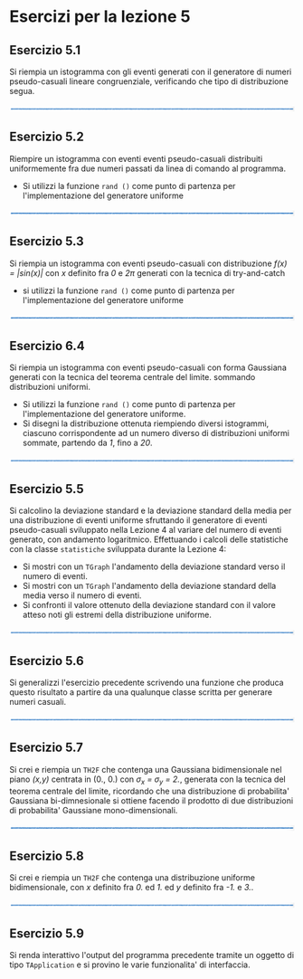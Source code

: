 # Esercizi per la lezione 5

## Esercizio 5.1

Si riempia un istogramma con gli eventi generati con il generatore di numeri pseudo-casuali
lineare congruenziale, verificando che tipo di distribuzione segua.

![linea](../immagini/linea.png)

## Esercizio 5.2 

Riempire un istogramma con eventi eventi pseudo-casuali
distribuiti uniformemente fra due numeri passati da linea di comando al programma.
  * Si utilizzi la funzione ```rand ()``` come punto di partenza 
    per l'implementazione del generatore uniforme

![linea](../immagini/linea.png)

## Esercizio 5.3

Si riempia un istogramma con eventi pseudo-casuali con distribuzione 
*f(x) = |sin(x)|* con *x* definito fra *0* e *2&pi;*
generati con la tecnica di try-and-catch
  * si utilizzi la funzione ```rand ()``` come punto di partenza 
    per l'implementazione del generatore uniforme
    
![linea](../immagini/linea.png)

## Esercizio 6.4

Si riempia un istogramma con eventi pseudo-casuali con forma Gaussiana
generati con la tecnica del teorema centrale del limite.
sommando distribuzioni uniformi.
  * Si utilizzi la funzione ```rand ()``` come punto di partenza 
    per l'implementazione del generatore uniforme.
  * Si disegni la distribuzione ottenuta riempiendo diversi istogrammi,
    ciascuno corrispondente ad un numero diverso di distribuzioni uniformi sommate,
    partendo da *1*, fino a *20*.

![linea](../immagini/linea.png)

## Esercizio 5.5

Si calcolino la deviazione standard e la deviazione standard della media
per una distribuzione di eventi uniforme
sfruttando il generatore di eventi pseudo-casuali sviluppato nella Lezione 4
al variare del numero di eventi generato, con andamento logaritmico.
Effettuando i calcoli delle statistiche 
con la classe ```statistiche``` sviluppata durante la Lezione 4:
  * Si mostri con un ```TGraph``` l'andamento della deviazione standard verso il numero di eventi.
  * Si mostri con un ```TGraph``` l'andamento della deviazione standard della media verso il numero di eventi.
  * Si confronti il valore ottenuto della deviazione standard con il valore atteso 
    noti gli estremi della distribuzione uniforme.  

![linea](../immagini/linea.png)

## Esercizio 5.6

Si generalizzi l'esercizio precedente scrivendo una funzione
che produca questo risultato a partire da una qualunque classe 
scritta per generare numeri casuali.


![linea](../immagini/linea.png)

## Esercizio 5.7

Si crei e riempia un ```TH2F``` che contenga una Gaussiana bidimensionale nel piano *(x,y)* 
centrata in (0., 0.) con *&sigma;<sub>x</sub> = &sigma;<sub>y</sub> = 2.*,
generata con la tecnica del teorema centrale del limite,
ricordando che una distribuzione di probabilita' Gaussiana bi-dimnesionale 
si ottiene facendo il prodotto di due distribuzioni di probabilita' Gaussiane mono-dimensionali.

![linea](../immagini/linea.png)

## Esercizio 5.8

Si crei e riempia un ```TH2F``` che contenga una distribuzione uniforme 
bidimensionale, con *x* definito fra *0.* ed *1.* 
ed *y* definito fra *-1.* e *3.*.

![linea](../immagini/linea.png)

## Esercizio 5.9

Si renda interattivo l'output del programma precedente tramite un oggetto di tipo ```TApplication```
e si provino le varie funzionalita' di interfaccia.

